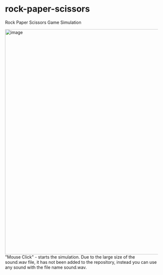 # rock-paper-scissors
Rock Paper Scissors Game Simulation

<img width="743" alt="image" src="https://user-images.githubusercontent.com/120631973/233963543-c29bb69e-aa90-42b6-931e-9ee0cb99995b.png">
"Mouse Click" - starts the simulation.
Due to the large size of the sound.wav file, it has not been added to the repository, instead you can use any sound with the file name sound.wav.
